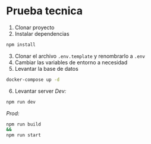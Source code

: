 
# Prueba tecnica

1. Clonar proyecto
2. Instalar dependencias 
```bash
npm install
```
3. Clonar el archivo ```.env.template``` y renombrarlo a ```.env```
4. Cambiar las variables de entorno a necesidad
5. Levantar la base de datos
```bash
docker-compose up -d
```

6. Levantar server
*Dev:*
```bash
npm run dev
```

*Prod:*  
```bash
npm run build
&&
npm run start
```